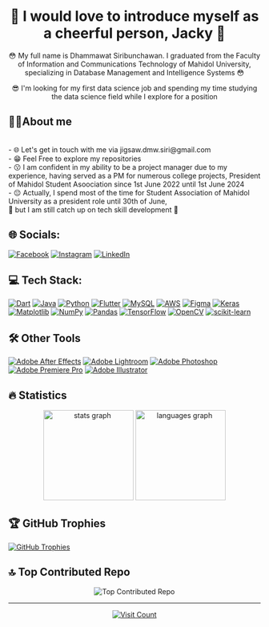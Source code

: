 <h1 align="center">🥰 I would love to introduce myself as a cheerful person, Jacky 🥰</h1>


<p align="center">😳 My full name is Dhammawat Siribunchawan. I graduated from the Faculty of Information and Communications Technology of Mahidol University, specializing in Database Management and Intelligence Systems 😳 </p>
  
<p align="center"> 😎
 I'm looking for my first data science job and spending my time studying the data science field while I explore for a position
</p>

<h2 align="left">👩‍💻About me</h2>
<p align="left">
<br> - 🌐 Let's get in touch with me via jigsaw.dmw.siri@gmail.com
<br> - 😁 Feel Free to explore my repositories
<br> - 😗 I am confident in my ability to be a project manager due to my experience, having served as a PM for numerous college projects, President of Mahidol Student Asoociation since 1st June 2022 until 1st June 2024
<br> - 😔 Actually, I spend most of the time for Student Association of Mahidol University as a president role until 30th of June,
  <br>   👊 but I am still catch up on tech skill development 👊
</p>

<h2>🌐 Socials:</h2>
<a href="https://facebook.com/dhammawat.siri.1"><img src="https://img.shields.io/badge/Facebook-%231877F2.svg?logo=Facebook&logoColor=white" alt="Facebook"></a>
<a href="https://instagram.com/jick._.jigsaw"><img src="https://img.shields.io/badge/Instagram-%23E4405F.svg?logo=Instagram&logoColor=white" alt="Instagram"></a>
<a href="https://www.linkedin.com/in/dhammawat-siribunchawan-53958723a/"><img src="https://img.shields.io/badge/LinkedIn-%230077B5.svg?logo=linkedin&logoColor=white" alt="LinkedIn"></a>


<h2 align="left"> 💻 Tech Stack:</h2>

<p align="left"> 
<a href="https://dart.dev/"><img src="https://img.shields.io/badge/dart-%230175C2.svg?style=for-the-badge&logo=dart&logoColor=white" alt="Dart"></a>
<a href="https://www.java.com/"><img src="https://img.shields.io/badge/java-%23ED8B00.svg?style=for-the-badge&logo=openjdk&logoColor=white" alt="Java"></a>
<a href="https://www.python.org/"><img src="https://img.shields.io/badge/python-3670A0?style=for-the-badge&logo=python&logoColor=ffdd54" alt="Python"></a>
<a href="https://flutter.dev/"><img src="https://img.shields.io/badge/Flutter-%2302569B.svg?style=for-the-badge&logo=Flutter&logoColor=white" alt="Flutter"></a>
<a href="https://www.mysql.com/"><img src="https://img.shields.io/badge/mysql-4479A1.svg?style=for-the-badge&logo=mysql&logoColor=white" alt="MySQL"></a>
<a href="https://aws.amazon.com/"><img src="https://img.shields.io/badge/AWS-%23FF9900.svg?style=for-the-badge&logo=amazon-aws&logoColor=white" alt="AWS"></a>
<a href="https://www.figma.com/"><img src="https://img.shields.io/badge/figma-%23F24E1E.svg?style=for-the-badge&logo=figma&logoColor=white" alt="Figma"></a>
<a href="https://keras.io/"><img src="https://img.shields.io/badge/Keras-%23D00000.svg?style=for-the-badge&logo=Keras&logoColor=white" alt="Keras"></a>
<a href="https://matplotlib.org/"><img src="https://img.shields.io/badge/Matplotlib-%23ffffff.svg?style=for-the-badge&logo=Matplotlib&logoColor=black" alt="Matplotlib"></a>
<a href="https://numpy.org/"><img src="https://img.shields.io/badge/numpy-%23013243.svg?style=for-the-badge&logo=numpy&logoColor=white" alt="NumPy"></a>
<a href="https://pandas.pydata.org/"><img src="https://img.shields.io/badge/pandas-%23150458.svg?style=for-the-badge&logo=pandas&logoColor=white" alt="Pandas"></a>
<a href="https://www.tensorflow.org/"><img src="https://img.shields.io/badge/TensorFlow-%23FF6F00.svg?style=for-the-badge&logo=TensorFlow&logoColor=white" alt="TensorFlow"></a>
<a href="https://opencv.org/"><img src="https://img.shields.io/badge/opencv-%23white.svg?style=for-the-badge&logo=opencv&logoColor=white" alt="OpenCV"></a>
<a href="https://scikit-learn.org/"><img src="https://img.shields.io/badge/scikit--learn-%23F7931E.svg?style=for-the-badge&logo=scikit-learn&logoColor=white" alt="scikit-learn"></a>

</p>

<h2 align="left"> 🛠 Other Tools</h2>
<p align="left">
<a href="https://www.adobe.com/products/aftereffects.html"><img src="https://img.shields.io/badge/Adobe%20After%20Effects-9999FF.svg?style=for-the-badge&logo=Adobe%20After%20Effects&logoColor=white" alt="Adobe After Effects"></a>
<a href="https://www.adobe.com/products/photoshop-lightroom.html"><img src="https://img.shields.io/badge/Adobe%20Lightroom-31A8FF.svg?style=for-the-badge&logo=Adobe%20Lightroom&logoColor=white" alt="Adobe Lightroom"></a>
<a href="https://www.adobe.com/products/photoshop.html"><img src="https://img.shields.io/badge/adobe%20photoshop-%2331A8FF.svg?style=for-the-badge&logo=adobe%20photoshop&logoColor=white" alt="Adobe Photoshop"></a>
<a href="https://www.adobe.com/products/premiere.html"><img src="https://img.shields.io/badge/Adobe%20Premiere%20Pro-9999FF.svg?style=for-the-badge&logo=Adobe%20Premiere%20Pro&logoColor=white" alt="Adobe Premiere Pro"></a>
<a href="https://www.adobe.com/products/illustrator.html"><img src="https://img.shields.io/badge/adobe%20illustrator-%23FF9A00.svg?style=for-the-badge&logo=adobe%20illustrator&logoColor=white" alt="Adobe Illustrator"></a>
</p>

<h2 align="left">🔥 Statistics</h2>
<div align="center">
  <img height="180" src="https://github-readme-stats.vercel.app/api?username=J1gsaww&hide_title=false&hide_rank=false&show_icons=true&include_all_commits=true&count_private=true&disable_animations=false&theme=dracula&locale=en&hide_border=false&order=1" height="150" alt="stats graph"  />
  <img height="180" src="https://github-readme-stats.vercel.app/api/top-langs?username=J1gsaww&locale=en&hide_title=false&layout=compact&card_width=320&langs_count=5&theme=dracula&hide_border=false&order=2" alt="languages graph"  />
</div>

<h2>🏆 GitHub Trophies</h2>
<a href="https://github.com/J1gsaww" align="center"><img src="https://github-profile-trophy.vercel.app/?username=J1gsaww&theme=radical&no-frame=false&no-bg=true&margin-w=4" alt="GitHub Trophies"></a>

<h2>🔝 Top Contributed Repo</h2>
<div align="center"?
<a href="https://github.com/J1gsaww"><img src="https://github-contributor-stats.vercel.app/api?username=J1gsaww&limit=5&theme=dark&combine_all_yearly_contributions=true" alt="Top Contributed Repo"></a>
<hr/>
<a href="https://visitcount.itsvg.in">
  <img src="https://visitcount.itsvg.in/api?id=J1gsaww&icon=0&color=0" alt="Visit Count">
</a>
</div>



